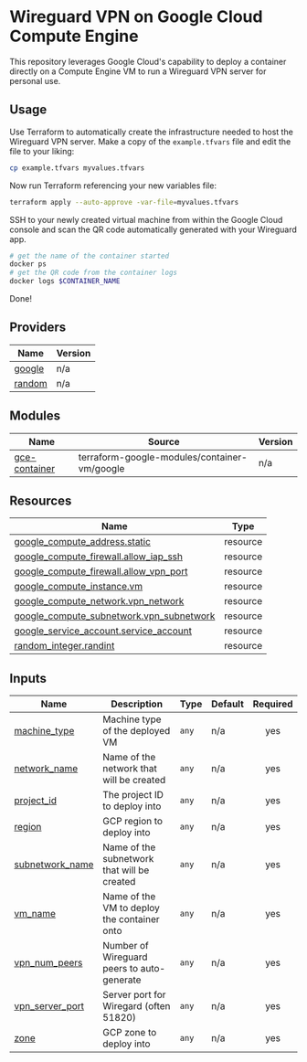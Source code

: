 # Wireguard VPN on Google Cloud Compute Engine

This repository leverages Google Cloud's capability to deploy a container directly on a Compute Engine VM to run a Wireguard VPN server for personal use.

## Usage

Use Terraform to automatically create the infrastructure needed to host the Wireguard VPN server. Make a copy of the `example.tfvars` file and edit the file to your liking:

```sh
cp example.tfvars myvalues.tfvars
```

Now run Terraform referencing your new variables file:

```sh
terraform apply --auto-approve -var-file=myvalues.tfvars
```

SSH to your newly created virtual machine from within the Google Cloud console and scan the QR code automatically generated with your Wireguard app.

```sh
# get the name of the container started
docker ps
# get the QR code from the container logs
docker logs $CONTAINER_NAME
```

Done! 

## Providers

| Name | Version |
|------|---------|
| <a name="provider_google"></a> [google](#provider\_google) | n/a |
| <a name="provider_random"></a> [random](#provider\_random) | n/a |

## Modules

| Name | Source | Version |
|------|--------|---------|
| <a name="module_gce-container"></a> [gce-container](#module\_gce-container) | terraform-google-modules/container-vm/google | n/a |

## Resources

| Name | Type |
|------|------|
| [google_compute_address.static](https://registry.terraform.io/providers/hashicorp/google/latest/docs/resources/compute_address) | resource |
| [google_compute_firewall.allow_iap_ssh](https://registry.terraform.io/providers/hashicorp/google/latest/docs/resources/compute_firewall) | resource |
| [google_compute_firewall.allow_vpn_port](https://registry.terraform.io/providers/hashicorp/google/latest/docs/resources/compute_firewall) | resource |
| [google_compute_instance.vm](https://registry.terraform.io/providers/hashicorp/google/latest/docs/resources/compute_instance) | resource |
| [google_compute_network.vpn_network](https://registry.terraform.io/providers/hashicorp/google/latest/docs/resources/compute_network) | resource |
| [google_compute_subnetwork.vpn_subnetwork](https://registry.terraform.io/providers/hashicorp/google/latest/docs/resources/compute_subnetwork) | resource |
| [google_service_account.service_account](https://registry.terraform.io/providers/hashicorp/google/latest/docs/resources/service_account) | resource |
| [random_integer.randint](https://registry.terraform.io/providers/hashicorp/random/latest/docs/resources/integer) | resource |

## Inputs

| Name | Description | Type | Default | Required |
|------|-------------|------|---------|:--------:|
| <a name="input_machine_type"></a> [machine\_type](#input\_machine\_type) | Machine type of the deployed VM | `any` | n/a | yes |
| <a name="input_network_name"></a> [network\_name](#input\_network\_name) | Name of the network that will be created | `any` | n/a | yes |
| <a name="input_project_id"></a> [project\_id](#input\_project\_id) | The project ID to deploy into | `any` | n/a | yes |
| <a name="input_region"></a> [region](#input\_region) | GCP region to deploy into | `any` | n/a | yes |
| <a name="input_subnetwork_name"></a> [subnetwork\_name](#input\_subnetwork\_name) | Name of the subnetwork that will be created | `any` | n/a | yes |
| <a name="input_vm_name"></a> [vm\_name](#input\_vm\_name) | Name of the VM to deploy the container onto | `any` | n/a | yes |
| <a name="input_vpn_num_peers"></a> [vpn\_num\_peers](#input\_vpn\_num\_peers) | Number of Wireguard peers to auto-generate | `any` | n/a | yes |
| <a name="input_vpn_server_port"></a> [vpn\_server\_port](#input\_vpn\_server\_port) | Server port for Wiregard (often 51820) | `any` | n/a | yes |
| <a name="input_zone"></a> [zone](#input\_zone) | GCP zone to deploy into | `any` | n/a | yes |
